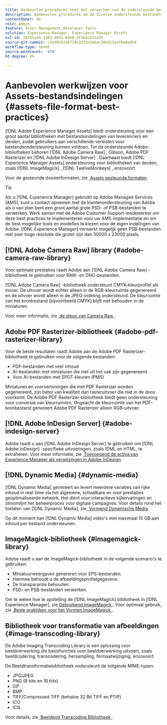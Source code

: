 ```yaml
---
title: Aanbevolen procedures voor het verwerken van de ondersteunde bestandsindelingen
description: Aanbevolen procedures om de diverse ondersteunde bestandstypen te verwerken met  [!DNL Experience Manager Assets] .
contentOwner: AG
role: Admin
feature: Asset Management,Developer Tools
solution: Experience Manager, Experience Manager Assets
exl-id: 28765aeb-1303-40da-bde0-df1b4c625d37
source-git-commit: c3e9029236734e22f5d266ac26b923eafbe0a459
workflow-type: tm+mt
source-wordcount: '470'
ht-degree: 0%

---
```


# Aanbevolen werkwijzen voor Assets-bestandsindelingen {#assets-file-format-best-practices}

[!DNL Adobe Experience Manager Assets] biedt ondersteuning voor een groot aantal bibliotheken met bestandsindelingen van leveranciers en derden, zodat gebruikers aan verschillende vereisten voor bestandsondersteuning kunnen voldoen. Tot de ondersteunde Adobe-bibliotheken behoren [!DNL Adobe Camera Raw] , Gibson, Adobe PDF Rasterizer en [!DNL Adobe InDesign Server] . Daarnaast biedt [!DNL Experience Manager Assets] ondersteuning voor bibliotheken van derden, zoals [!DNL ImageMagick] , [!DNL TwelveMonkeys] , enzovoort.

Voor de gesteunde dossierformaten, zie [&#x200B; Assets gesteunde formaten &#x200B;](/help/assets/assets-formats.md).

>[!TIP]
>
>Als u [!DNL Experience Manager] gebruikt op Adobe Managed Services (AMS), kunt u contact opnemen met de klantenondersteuning van Adobe als u van plan bent een groot aantal grote PSD- of PSB-bestanden te verwerken. Werk samen met de Adobe Customer Support-medewerker om deze best practices te implementeren voor uw AMS-implementatie en om de best mogelijke tools en modellen te kiezen voor de eigen indelingen van Adobe. [!DNL Experience Manager] verwerkt mogelijk geen PSB-bestanden met zeer hoge resolutie die groter zijn dan 30000 x 23000 pixels.

## [!DNL Adobe Camera Raw] library {#adobe-camera-raw-library}

Voor optimale prestaties raadt Adobe aan [!DNL Adobe Camera Raw] -bibliotheek te gebruiken voor RAW- en DNG-bestanden.

[!DNL Adobe Camera Raw] -bibliotheek ondersteunt CMYK-kleurprofiel als invoer. De uitvoer wordt echter alleen in de RGB-kleurruimte gegenereerd en de uitvoer wordt alleen in de JPEG-indeling ondersteund. De kleurruimte van het bronbestand (bijvoorbeeld CMYK) blijft niet behouden in de miniaturen.

Voor meer informatie, zie [&#x200B; de steun van Camera Raw &#x200B;](/help/assets/camera-raw.md).

## Adobe PDF Rasterizer-bibliotheek {#adobe-pdf-rasterizer-library}

Voor de beste resultaten raadt Adobe aan de Adobe PDF Rasterizer-bibliotheek te gebruiken voor de volgende bestanden:

* PDF-bestanden met veel inhoud
* AI-bestanden met miniaturen die niet uit het vak zijn gegenereerd
* Voor AI-bestanden met SPOT-kleuren (PMS)

Miniaturen en voorvertoningen die met PDF Rasterizer worden gegenereerd, zijn beter van kwaliteit dan rasteruitvoer die niet in de doos voorkomt. De Adobe PDF Rasterizer-bibliotheek biedt geen ondersteuning voor conversie van kleurruimten. Ongeacht de kleurruimte van het PDF-bronbestand genereert Adobe PDF Rasterizer alleen RGB-uitvoer.

## [!DNL Adobe InDesign Server] {#adobe-indesign-server}

Adobe raadt u aan [!DNL Adobe InDesign Server] te gebruiken om [!DNL Adobe InDesign] -specifieke uitvoeringen, zoals IDML en HTML, te extraheren. Voor meer informatie, zie [&#x200B; Toevoegend de activa van Experience Manager als verwijzingen in Adobe InDesign &#x200B;](/help/assets/managing-linked-subassets.md#refai).

## [!DNL Dynamic Media] {#dynamic-media}

[!DNL Dynamic Media] genereert en levert meerdere variaties van rijke inhoud in real-time via het algemene, schaalbare en voor prestaties geoptimaliseerde netwerk. Het dient voor interactieve kijkervaringen en stroomlijnt het beheerproces voor digitale campagnes. Voor details rond het toelaten van [!DNL Dynamic Media], zie [&#x200B; Vormend Dynamische Media &#x200B;](/help/assets/config-dynamic.md).

Op dit moment kan [!DNL Dynamic Media] video&#39;s met maximaal 15 GB aan inhoud per bestand ondersteunen.

## ImageMagick-bibliotheek {#imagemagick-library}

Adobe raadt u aan de ImageMagick-bibliotheek in de volgende scenario&#39;s te gebruiken:

* Miniatuurweergaven genereren voor EPS-bestanden.
* Hiermee behoudt u de afbeeldingsprofielgegevens.
* De transparantie behouden.
* PSD- en PSB-bestanden verwerken.

Om te weten hoe te opstelling de [!DNL ImageMagick] bibliotheek in [!DNL Experience Manager], zie [&#x200B; Gebruikend ImageMagick &#x200B;](/help/assets/media-handlers.md#an-example-using-imagemagick). Voor optimaal gebruik, zie [&#x200B; Beste praktijken voor het Vormen ImageMagick &#x200B;](/help/assets/best-practices-for-imagemagick.md).

## Bibliotheek voor transformatie van afbeeldingen {#image-transcoding-library}

De Adobe Imaging Transcoding Library is een oplossing voor beeldverwerking die basisfuncties voor beeldverwerking uitvoert, zoals beeldcodering, transcodering, hersampling, formaatwijziging, enzovoort.

De Beeldtransformatiebibliotheek ondersteunt de volgende MIME-typen:

* JPG/JPEG
* PNG (8 bits en 16 bits)
* GIF
* BMP
* TIFF/Compressed TIFF (behalve 32 Bit TIFF en PTiff).
* ICO
* ICN

Voor details, zie [&#x200B; Beeldend Transcoding Bibliotheek &#x200B;](/help/assets/imaging-transcoding-library.md).
